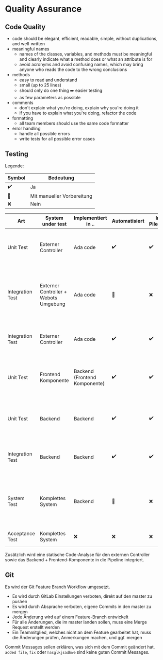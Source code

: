 # Quality Assurance

## Code Quality

- code should be elegant, efficient, readable, simple, without duplications, and well-written
- meaningful names
  - names of the classes, variables, and methods must be meaningful and clearly indicate what a method does or what an attribute is for
  - avoid acronyms and avoid confusing names, which may bring anyone who reads the code to the wrong conclusions
- methods
  - easy to read and understand
  - small (up to 25 lines)
  - should only do one thing :arrow_right: easier testing
  - as few parameters as possible
- comments
  - don't explain what you're doing, explain why you're doing it
  - if you have to explain what you're doing, refactor the code
- formatting
  - all team members should use the same code formatter
- error handling
  - handle all possible errors
  - write tests for all possible error cases

## Testing

Legende:

| Symbol               | Bedeutung                  |
| -------------------- | -------------------------- |
| :heavy_check_mark:   | Ja                         |
| :large_blue_diamond: | Mit manueller Vorbereitung |
| :x:                  | Nein                       |

| Art              | System under test                     | Implementiert in ..           | Automatisiert        | In Pileline        | Beschreibung                                                 | Beispiel                                                     |
| ---------------- | ------------------------------------- | ----------------------------- | -------------------- | ------------------ | ------------------------------------------------------------ | ------------------------------------------------------------ |
| Unit Test        | Externer Controller                   | Ada code                      | :heavy_check_mark:   | :heavy_check_mark: | Tests einzelne Methoden und Funktionalitäten. Hat keine Abhängigkeiten außerhalb der Methode/Funktionalität. | Berechnet Methode x wirklich einen Mittelwert der 4 Parameter? |
| Integration Test | Externer Controller + Webots Umgebung | Ada code                      | :large_blue_diamond: | :x:                | Testet das Verhalten des externen Controllers im Zusammenspiel mit Webots | Szenario: Cab fährt auf Hindernis zu.<br />Test: Cab kommt rechtzeitig zum Stehen und verhindert eine Kollision |
| Integration Test | Externer Controller                   | Ada code                      | :heavy_check_mark:   | :heavy_check_mark: | Prüft, ob der externe Controller auf (z.B.) Anfragen an die REST API wie erwartet reagiert | Achknowledged der externe Controller einen Auftrag des Backends? |
| Unit Test        | Frontend Komponente                   | Backend (Frontend Komponente) | :heavy_check_mark:   | :heavy_check_mark: | Prüft, ob sich die Frontend-Komponente wie gewünscht verhält | Wird dem Benutzer bei Fehlern in der Kommunikation eine Fehlermeldung angezeigt? |
| Unit Test        | Backend                               | Backend                       | :heavy_check_mark:   | :heavy_check_mark: | Prüft, ob einzelne Methoden und Funktionalitäten des Backends wie gewünscht funktionieren | Wird eine Nachricht für einen externen Controller richtig serialisiert? |
| Integration Test | Backend                               | Backend                       | :heavy_check_mark:   | :heavy_check_mark: | Prüft, ob das Backend auf (z.B.) Anfragen an die REST API wie erwartet reagiert | Antwortet das Backend bei Anfrage der aktuellen Infos der Cabs wie erwartet? |
| System Test      | Komplettes System                     | Backend                       | :large_blue_diamond: | :x:                | Testet highlevel Funktionalität des Backends.                | Input: Fahre zu Station A, sammele alle Fahrgäste ein, fahre zu Station B, liefere alle Fahrgäste ab, fahre ins Depot |
| Acceptance Test  | Komplettes System                     | :x:                           | :x:                  | :x:                | Manuelles Testen von zuvor definierten Akzeptanzkriterien    |                                                              |

Zusätzlich wird eine statische Code-Analyse für den externen Controller sowie das Backend + Frontend-Komponente in die Pipeline integriert.

## Git

Es wird der Git Feature Branch Workflow umgesetzt.

- Es wird durch GitLab Einstellungen verboten, direkt auf den master zu pushen
- Es wird durch Absprache verboten, eigene Commits in den master zu mergen
- Jede Änderung wird auf einem Feature-Branch entwickelt
- Für alle Änderungen, die im master landen sollen, muss eine Merge Request erstellt werden
- Ein Teammitglied, welches nicht an dem Feature gearbeitet hat, muss die Änderungen prüfen, Anmerkungen machen, und ggf. mergen

Commit Messages sollen erklären, was sich mit dem Commit geändert hat. `added file`, `fix` oder `hasglkjsadhwe` sind keine guten Commit Messages.
